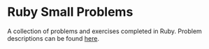 # Ruby Small Problems

A collection of problems and exercises completed in Ruby. Problem descriptions can be found [here](https://launchschool.com/exercises).